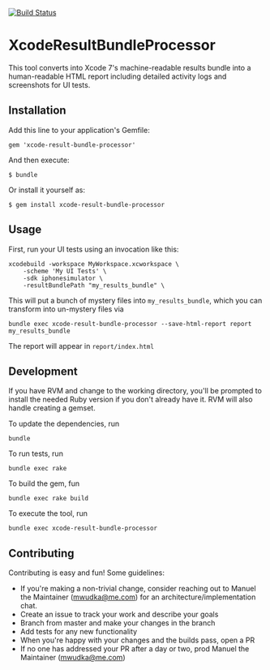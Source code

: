 [![Build Status](https://travis-ci.org/americanexpress/xcode-result-bundle-processor.svg?branch=master)](https://travis-ci.org/americanexpress/xcode-result-bundle-processor)

# XcodeResultBundleProcessor

This tool converts into Xcode 7's machine-readable results bundle into a human-readable HTML report including
detailed activity logs and screenshots for UI tests.

## Installation

Add this line to your application's Gemfile:

    gem 'xcode-result-bundle-processor'

And then execute:

    $ bundle

Or install it yourself as:

    $ gem install xcode-result-bundle-processor

## Usage

First, run your UI tests using an invocation like this:

    xcodebuild -workspace MyWorkspace.xcworkspace \
        -scheme 'My UI Tests' \
        -sdk iphonesimulator \
        -resultBundlePath "my_results_bundle" \
        
This will put a bunch of mystery files into `my_results_bundle`, which you can transform into un-mystery files
via

    bundle exec xcode-result-bundle-processor --save-html-report report my_results_bundle 
    
The report will appear in `report/index.html`

## Development

If you have RVM and change to the working directory, you'll be prompted to install the needed Ruby version if you
don't already have it. RVM will also handle creating a gemset.

To update the dependencies, run

    bundle
    
To run tests, run

    bundle exec rake

To build the gem, fun
    
    bundle exec rake build
    
To execute the tool, run

    bundle exec xcode-result-bundle-processor

## Contributing

Contributing is easy and fun! Some guidelines:

* If you're making a non-trivial change, consider reaching out to Manuel the Maintainer (mwudka@me.com) for an
 architecture/implementation chat.
* Create an issue to track your work and describe your goals
* Branch from master and make your changes in the branch
* Add tests for any new functionality
* When you're happy with your changes and the builds pass, open a PR
* If no one has addressed your PR after a day or two, prod Manuel the Maintainer (mwudka@me.com)